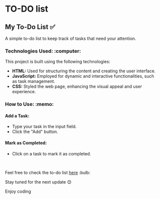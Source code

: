 <h1> TO-DO list </h1>


<h2> My To-Do List ✅</h2>
<p> A simple to-do list to keep track of tasks that need your attention.</p>



<h3>Technologies Used: :computer:</h3> 

This project is built using the following technologies:

- **HTML:** Used for structuring the content and creating the user interface.
- **JavaScript:** Employed for dynamic and interactive functionalities, such as task management.
- **CSS:** Styled the web page, enhancing the visual appeal and user experience.


<h3>How to Use: :memo:</h3>
<h4>Add a Task:</h4>

- Type your task in the input field.<br>
- Click the "Add" button.<br>
<h4>Mark as Completed:</h4>

- Click on a task to mark it as completed.
<br>


<p>Feel free to check the to-do list <a href="https://saraiin.github.io/TO-DO_list/">here</a> :bulb:
<p>Stay tuned for the next update 😊</p>
Enjoy coding 
